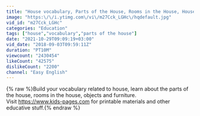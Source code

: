 ```yaml
---
title: "House vocabulary, Parts of the House, Rooms in the House, House Objects and Furniture"
image: "https:\/\/i.ytimg.com\/vi\/m27Cck_LGHc\/hqdefault.jpg"
vid_id: "m27Cck_LGHc"
categories: "Education"
tags: ["house","vocabulary","parts of the house"]
date: "2021-10-29T09:09:19+03:00"
vid_date: "2018-09-03T09:59:11Z"
duration: "PT10M"
viewcount: "2430454"
likeCount: "42575"
dislikeCount: "2200"
channel: "Easy English"
---
```

{% raw %}Build your vocabulary related to house, learn about the parts of the house, rooms in the house, objects and furniture.<br />Visit <a rel="nofollow" target="blank" href="https://www.kids-pages.com">https://www.kids-pages.com</a> for printable materials and other educative stuff.{% endraw %}
